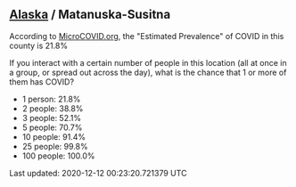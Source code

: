 
## [Alaska](/united-states/alaska) / Matanuska-Susitna

According to [MicroCOVID.org](http://microcovid.org),
the "Estimated Prevalence" of COVID in this county is 21.8%

If you interact with a certain number of people in this location
(all at once in a group, or spread out across the day), what is the chance that
1 or more of them has COVID?

- 1 person: 21.8%
- 2 people: 38.8%
- 3 people: 52.1%
- 5 people: 70.7%
- 10 people: 91.4%
- 25 people: 99.8%
- 100 people: 100.0%

Last updated: 2020-12-12 00:23:20.721379 UTC
